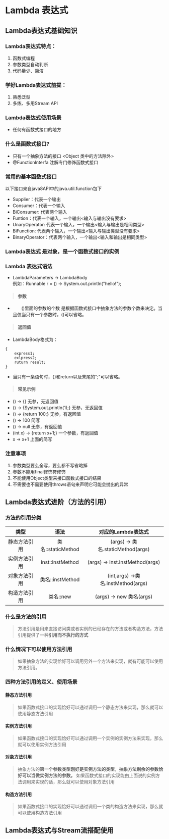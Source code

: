# Lambda 表达式
## Lambda表达式基础知识
### Lambda表达式特点：
1. 函数式编程
2. 参数类型自动判断
3. 代码量少、简洁
### 学好Lambda表达式前提：
1. 熟悉泛型
2. 多练、多用Stream API
### Lambda表达式使用场景
- 任何有函数式接口的地方
### 什么是函数式接口?
- 只有一个抽象方法的接口 <Object 类中的方法除外>
- @FunctionInterfa 注解专门修饰函数式接口
### 常用的基本函数式接口
以下接口来自java8API中的java.util.function包下
- Supplier：代表一个输出
- Consumer：代表一个输入
- BiConsumer: 代表两个输入
- Funtion：代表一个输入，一个输出<输入与输出没有要求>
- UnaryOperator: 代表一个输入，一个输出<输入与输出是相同类型>
- BiFunction: 代表两个输入，一个输出<输入与输出类型没有要求>
- BinaryOperator：代表两个输入，一个输出<输入和输出是相同类型>
### Lambda表达式 是对象，是一个函数式接口的实例
### Lambda 表达式语法
- LambdaParameters -> LambdaBody  
例如：Runnable r = () -> System.out.println("hello!");
> #### 参数
- &#160; &#160; &#160; &#160;()里面的参数的个数 是根据函数式接口中抽象方法的参数个数来决定。当且仅当只有一个参数时，()可以省略。
> #### 返回值
- LambdaBody格式为：
```
{
    express1;
    exlpress2;
    ruturn result;
}
```
- 当只有一条语句时，{}和return以及末尾的";"可以省略。
> #### 常见示例
- () -> {} 无参，无返回值
- () -> {System.out.println(1);} 无参，无返回值
- () -> {return 100;} 无参，有返回值
- () -> 100  简写
- () -> null 无参，有返回值
- (int x) -> {return x+1;} 一个参数，有返回值
- x -> x+1 上面的简写
### 注意事项
1. 参数类型要么全写，要么都不写省略掉
2. 参数不能用final修饰符修饰
3. 不能使用Object类型来接口函数式接口的结果
4. 不需要也不需要使用throws语句来声明它可能会抛出的异常

## Lambda表达式进阶（方法的引用）
### 方法的引用分类
**类型**| 语法| 对应的Lambda表达式
:-:|:-:|:-:
|静态方法引用|类名::staticMethod|(args) -> 类名.staticMethod(args)|
|实例方法引用|inst::instMethod| (args) -> inst.instMethod(args)|
|对象方法引用|类名::instMethod|(int,args) ->类名.instMethod(args)|
|构造方法引用|类名::new | (args) -> new 类名(args)|
### 什么是方法的引用
> 方法引用是用来直接访问类或者实例的已经存在的方法或者构造方法，方法引用提供了一种**引用而不执行的方式**
### 什么情况下可以使用方法引用
> 如果抽象方法的实现恰好可以调用另外一个方法来实现，就有可能可以使用方法引用。
### 四种方法引用的定义、使用场景
#### 静态方法引用
> 如果函数式接口的实现恰好可以通过调用一个静态方法来实现，那么就可以使用静态方法引用
#### 实例方法引用
> 如果函数式接口的实现恰好可以通过调用一个实例的实例方法来实现，那么就可以使用实例方法引用
#### 对象方法引用
> 抽象方法的**第一个参数类型刚好是实例方法的类型**，**抽象方法剩余的参数恰好可以当做实例方法的参数。** 如果函数式接口的实现能由上面说的实例方法调用来实现的话，那么就可以使用对象方法引用
#### 构造方法引用
> 如果函数式接口的实现恰好可以通过调用一个类的构造方法来实现，那么就可以使用构造方法引用

## Lambda表达式与Stream流搭配使用